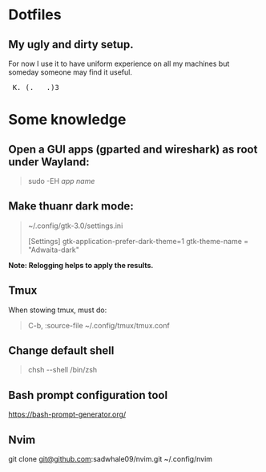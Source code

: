 # Dotfiles

## My ugly and dirty setup.
For now I use it to have uniform experience on all my machines but someday someone may find it useful.
<pre> K. (.___.)3 </pre>


# Some knowledge

## Open a GUI apps (gparted and wireshark) as root under Wayland:
> sudo -EH *app name*

## Make thuanr dark mode:
> ~/.config/gtk-3.0/settings.ini
>
> [Settings]
> gtk-application-prefer-dark-theme=1
> gtk-theme-name = "Adwaita-dark"

**Note: Relogging helps to apply the results.**

## Tmux
When stowing tmux, must do:
> C-b, :source-file ~/.config/tmux/tmux.conf


## Change default shell
> chsh --shell /bin/zsh

## Bash prompt configuration tool
https://bash-prompt-generator.org/

## Nvim
git clone git@github.com:sadwhale09/nvim.git ~/.config/nvim
